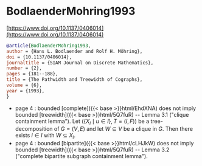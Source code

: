 # BodlaenderMohring1993

[https://www.doi.org/10.1137/0406014](https://www.doi.org/10.1137/0406014)

```bibtex
@article{BodlaenderMohring1993,
author = {Hans L. Bodlaender and Rolf H. Möhring},
doi = {10.1137/0406014},
journaltitle = {SIAM Journal on Discrete Mathematics},
number = {2},
pages = {181--188},
title = {The Pathwidth and Treewidth of Cographs},
volume = {6},
year = {1993},
}
```
* page 4 : bounded [complete]({{< base >}}html/EhdXNA) does not imply bounded [treewidth]({{< base >}}html/5Q7fuR) -- Lemma 3.1 ("clique containment lemma"). Let $(\{X_i\mid u\in I\},T=(I,F))$ be a tree-decomposition of $G=(V,E)$ and let $W \subseteq V$ be a clique in $G$. Then there exists $i \in I$ with $W \subseteq X_i$.
* page 4 : bounded [bipartite]({{< base >}}html/cLHJkW) does not imply bounded [treewidth]({{< base >}}html/5Q7fuR) -- Lemma 3.2 ("complete bipartite subgraph containment lemma").